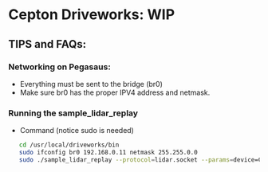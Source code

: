# Cepton Driveworks: WIP

## TIPS and FAQs:

### Networking on Pegasaus:

- Everything must be sent to the bridge (br0)
- Make sure br0 has the proper IPV4 address and netmask.

### Running the sample_lidar_replay

- Command (notice sudo is needed)

```sh
   cd /usr/local/driveworks/bin
   sudo ifconfig br0 192.168.0.11 netmask 255.255.0.0
   sudo ./sample_lidar_replay --protocol=lidar.socket --params=device=CUSTOM,ip=192.168.65.198,port=8808,decoder=/home/nvidia/tmp/libcepton_driveworks.so,scan-frequency=10,protocol=udp
```
